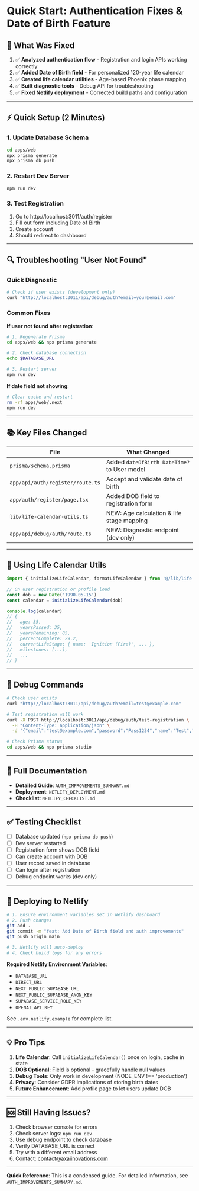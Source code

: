 # Quick Start: Authentication Fixes & Date of Birth Feature

## 🚀 What Was Fixed

1. ✅ **Analyzed authentication flow** - Registration and login APIs working correctly
2. ✅ **Added Date of Birth field** - For personalized 120-year life calendar
3. ✅ **Created life calendar utilities** - Age-based Phoenix phase mapping
4. ✅ **Built diagnostic tools** - Debug API for troubleshooting
5. ✅ **Fixed Netlify deployment** - Corrected build paths and configuration

---

## ⚡ Quick Setup (2 Minutes)

### 1. Update Database Schema
```bash
cd apps/web
npx prisma generate
npx prisma db push
```

### 2. Restart Dev Server
```bash
npm run dev
```

### 3. Test Registration
1. Go to http://localhost:3011/auth/register
2. Fill out form including Date of Birth
3. Create account
4. Should redirect to dashboard

---

## 🔍 Troubleshooting "User Not Found"

### Quick Diagnostic
```bash
# Check if user exists (development only)
curl "http://localhost:3011/api/debug/auth?email=your@email.com"
```

### Common Fixes

**If user not found after registration**:
```bash
# 1. Regenerate Prisma
cd apps/web && npx prisma generate

# 2. Check database connection
echo $DATABASE_URL

# 3. Restart server
npm run dev
```

**If date field not showing**:
```bash
# Clear cache and restart
rm -rf apps/web/.next
npm run dev
```

---

## 📚 Key Files Changed

| File | What Changed |
|------|-------------|
| `prisma/schema.prisma` | Added `dateOfBirth DateTime?` to User model |
| `app/api/auth/register/route.ts` | Accept and validate date of birth |
| `app/auth/register/page.tsx` | Added DOB field to registration form |
| `lib/life-calendar-utils.ts` | NEW: Age calculation & life stage mapping |
| `app/api/debug/auth/route.ts` | NEW: Diagnostic endpoint (dev only) |

---

## 🎯 Using Life Calendar Utils

```typescript
import { initializeLifeCalendar, formatLifeCalendar } from '@/lib/life-calendar-utils'

// On user registration or profile load
const dob = new Date('1990-05-15')
const calendar = initializeLifeCalendar(dob)

console.log(calendar)
// {
//   age: 35,
//   yearsPassed: 35,
//   yearsRemaining: 85,
//   percentComplete: 29.2,
//   currentLifeStage: { name: 'Ignition (Fire)', ... },
//   milestones: [...],
//   ...
// }
```

---

## 🐛 Debug Commands

```bash
# Check user exists
curl "http://localhost:3011/api/debug/auth?email=test@example.com"

# Test registration will work
curl -X POST http://localhost:3011/api/debug/auth/test-registration \
  -H "Content-Type: application/json" \
  -d '{"email":"test@example.com","password":"Pass1234","name":"Test","dateOfBirth":"1990-01-01"}'

# Check Prisma status
cd apps/web && npx prisma studio
```

---

## 📖 Full Documentation

- **Detailed Guide**: `AUTH_IMPROVEMENTS_SUMMARY.md`
- **Deployment**: `NETLIFY_DEPLOYMENT.md`
- **Checklist**: `NETLIFY_CHECKLIST.md`

---

## ✅ Testing Checklist

- [ ] Database updated (`npx prisma db push`)
- [ ] Dev server restarted
- [ ] Registration form shows DOB field
- [ ] Can create account with DOB
- [ ] User record saved in database
- [ ] Can login after registration
- [ ] Debug endpoint works (dev only)

---

## 🚢 Deploying to Netlify

```bash
# 1. Ensure environment variables set in Netlify dashboard
# 2. Push changes
git add .
git commit -m "feat: Add Date of Birth field and auth improvements"
git push origin main

# 3. Netlify will auto-deploy
# 4. Check build logs for any errors
```

**Required Netlify Environment Variables**:
- `DATABASE_URL`
- `DIRECT_URL`
- `NEXT_PUBLIC_SUPABASE_URL`
- `NEXT_PUBLIC_SUPABASE_ANON_KEY`
- `SUPABASE_SERVICE_ROLE_KEY`
- `OPENAI_API_KEY`

See `.env.netlify.example` for complete list.

---

## 💡 Pro Tips

1. **Life Calendar**: Call `initializeLifeCalendar()` once on login, cache in state
2. **DOB Optional**: Field is optional - gracefully handle null values
3. **Debug Tools**: Only work in development (NODE_ENV !== 'production')
4. **Privacy**: Consider GDPR implications of storing birth dates
5. **Future Enhancement**: Add profile page to let users update DOB

---

## 🆘 Still Having Issues?

1. Check browser console for errors
2. Check server logs: `npm run dev`
3. Use debug endpoint to check database
4. Verify DATABASE_URL is correct
5. Try with a different email address
6. Contact: contact@axaiinovations.com

---

**Quick Reference**: This is a condensed guide. For detailed information, see `AUTH_IMPROVEMENTS_SUMMARY.md`.

